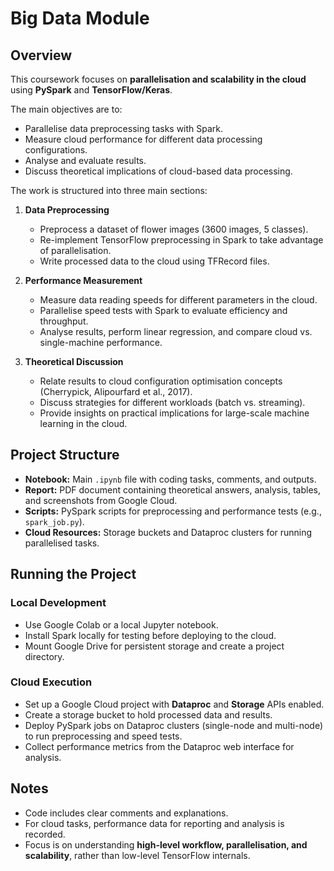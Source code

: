 # Big Data Module

## Overview

This coursework focuses on **parallelisation and scalability in the cloud** using **PySpark** and **TensorFlow/Keras**. 

The main objectives are to:

- Parallelise data preprocessing tasks with Spark.
- Measure cloud performance for different data processing configurations.
- Analyse and evaluate results.
- Discuss theoretical implications of cloud-based data processing.

The work is structured into three main sections:

1. **Data Preprocessing**  
   - Preprocess a dataset of flower images (3600 images, 5 classes).  
   - Re-implement TensorFlow preprocessing in Spark to take advantage of parallelisation.  
   - Write processed data to the cloud using TFRecord files.  

2. **Performance Measurement**  
   - Measure data reading speeds for different parameters in the cloud.  
   - Parallelise speed tests with Spark to evaluate efficiency and throughput.  
   - Analyse results, perform linear regression, and compare cloud vs. single-machine performance.  

3. **Theoretical Discussion**  
   - Relate results to cloud configuration optimisation concepts (Cherrypick, Alipourfard et al., 2017).  
   - Discuss strategies for different workloads (batch vs. streaming).  
   - Provide insights on practical implications for large-scale machine learning in the cloud.  

## Project Structure

- **Notebook:** Main `.ipynb` file with coding tasks, comments, and outputs.  
- **Report:** PDF document containing theoretical answers, analysis, tables, and screenshots from Google Cloud.  
- **Scripts:** PySpark scripts for preprocessing and performance tests (e.g., `spark_job.py`).  
- **Cloud Resources:** Storage buckets and Dataproc clusters for running parallelised tasks.  

## Running the Project

### Local Development

- Use Google Colab or a local Jupyter notebook.  
- Install Spark locally for testing before deploying to the cloud.  
- Mount Google Drive for persistent storage and create a project directory.  

### Cloud Execution

- Set up a Google Cloud project with **Dataproc** and **Storage** APIs enabled.  
- Create a storage bucket to hold processed data and results.  
- Deploy PySpark jobs on Dataproc clusters (single-node and multi-node) to run preprocessing and speed tests.  
- Collect performance metrics from the Dataproc web interface for analysis.  

## Notes

- Code includes clear comments and explanations.  
- For cloud tasks, performance data for reporting and analysis is recorded.  
- Focus is on understanding **high-level workflow, parallelisation, and scalability**, rather than low-level TensorFlow internals.  

